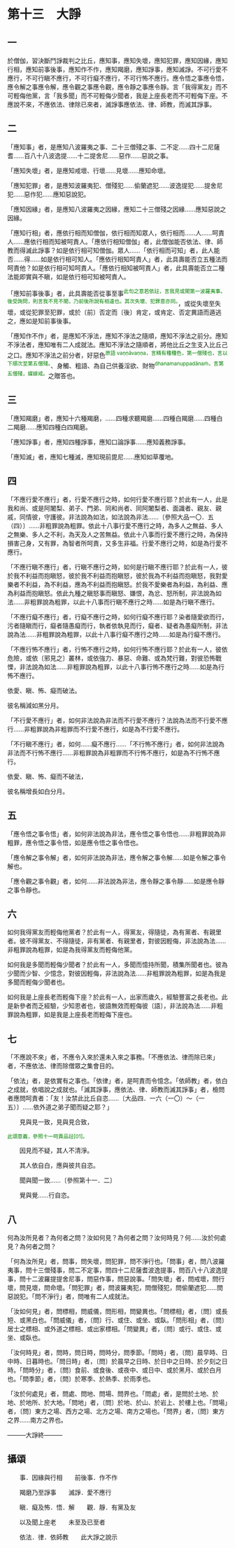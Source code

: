 # 第十三　大諍

## 一

於僧伽，習決斷鬥諍裁判之比丘，應知事，應知失壞，應知犯罪，應知因緣，應知行相，應知前事後事，應知作不作，應知羯磨，應知諍事，應知滅諍。不可行愛不應行，不可行瞋不應行，不可行癡不應行，不可行怖不應行。應令悟之事應令悟，應令解之事應令解，應令觀之事應令觀，應令靜之事應令靜。言「我得黨友」而不可輕侮他黨，言「我多聞」而不可輕侮少聞者，我是上座長老而不可輕侮下座。不應說不來，不應依法、律除已來者，滅諍事應依法、律、師教，而滅其諍事。

## 二

「應知事」者，是應知八波羅夷之事、二十三僧殘之事、二不定……四十二尼薩耆……百八十八波逸提……十二提舍尼……惡作……惡說之事。

「應知失壞」者，是應知戒壞、行壞……見壞……應知命壞。

「應知犯罪」者，是應知波羅夷犯、僧殘犯……偷蘭遮犯……波逸提犯……提舍尼犯……惡作犯……應知惡說犯。

「應知因緣」者，是應知八波羅夷之因緣，應知二十三僧殘之因緣……應知惡說之因緣。

「應知行相」者，應依行相而知僧伽，依行相而知眾人，依行相而……人……呵責人……應依行相而知被呵責人。「應依行相知僧伽」者，此僧伽能否依法、律、師教而得滅此諍事？如是依行相可知僧伽。眾人……「依行相而可知」者，此人能否……得……如是依行相可知人。「應依行相知呵責人」者，此具壽能否立五種法而呵責他？如是依行相可知呵責人。「應依行相知被呵責人」者，此具壽能否立二種法能即實與不瞋，如是依行相可知被呵責人。

「應知前事後事」者，此具壽能否從事至事<sup><font color="green">此句之意若依註，言我見或聞第一波羅夷事。後受詢問，則言我不見不聞，乃前後所說有相違也。其次失壞、犯罪意亦同。</font></sup>，或從失壞至失壞，或從犯罪至犯罪，或於〔前〕否定而〔後〕肯定，或肯定、否定異語而遁逃之，應如是知前事後事。

「應知作不作」者，是應知不淨法，應知不淨法之隨順，應知不淨法之前分。應知不淨法者，應知唯有二人成就法。應知不淨法之隨順者，將他比丘之生支入比丘己之口。應知不淨法之前分者，好惡色<sup><font color="green">原語 vaṇṇāvaṇṇa，言精有種種色，第一僧殘也，言以下順次至第五僧殘。</font></sup>、身觸、粗語、為自己供養淫欲、財物<sup><font color="green">dhanamanuppadānaṁ，言第五僧殘，媒嫁戒。</font></sup>之贈答也。

## 三

「應知羯磨」者，應知十六種羯磨，……四種求聽羯磨……四種白羯磨……四種白二羯磨……應知四種白四羯磨。

「應知諍事」者，應知四種諍事，應知口論諍事……應知義務諍事。

「應知滅」者，應知七種滅，應知現前毘尼……應知如草覆地。

## 四

「不應行愛不應行」者，行愛不應行之時，如何行愛不應行耶？於此有一人，此是我和尚、或是阿闍梨、弟子、門弟、同和尚者、同阿闍梨者、面識者、親友、親戚，同情彼，守護彼。非法說為如法，如法說為非法……〔參照大品一〇．五（四）〕……非粗罪說為粗罪。依此十八事行愛不應行之時，為多人之無益、多人之無樂、多人之不利，為天及人之苦無益。依此十八事而行愛不應行之時，為保持損害己身，又有罪，為智者所呵責，又多生非福。行愛不應行之時，如是為行愛不應行。

「不應行瞋不應行」者，行瞋不應行之時，如何是行瞋不應行耶？於此有一人，彼於我不利益而抱瞋怒，彼於我不利益而抱瞋怒，彼於我為不利益而抱瞋怒，我對愛樂者不利益，為不利益，應為不利益而抱瞋怒。於我不愛樂者為利益，為利益、應為利益而抱瞋怒。依此九種之瞋怒事而瞋怒、嫌恨，為忿、怒所制，非法說為如法……非粗罪說為粗罪，以此十八事而行瞋不應行之時……如是為行瞋不應行。

「不應行癡不應行」者，行癡不應行之時，如何行癡不應行耶？染者隨愛欲而行，污者隨瞋而行，癡者隨愚癡而行，執者依執見而行，癡者、疑者為愚癡所制，非法說為法……非粗罪說為粗罪，以此十八事行癡不應行之時……如是為行癡不應行。

「不應行怖不應行」者，行怖不應行之時，如何行怖不應行耶？於此有一人，彼依危險，或依〔邪見之〕叢林，或依強力、暴惡、命難、或為梵行難，對彼恐怖戰慄，非法說為如法……非粗罪說為粗罪，以此十八事行怖不應行之時……如是為行怖不應行。

依愛、瞋、怖、癡而破法。

彼名稱減如黑分月。

「不行愛不應行」者，如何非法說為非法而不行愛不應行？法說為法而不行愛不應行……非粗罪說為非粗罪而不行愛不應行，如是為不行愛不應行。

「不行瞋不應行」者，如何……癡不應行……「不行怖不應行」者，如何非法說為非法而不行怖不應行……非粗罪說為非粗罪而不行怖不應行，如是為不行怖不應行。

依愛、瞋、怖、癡而不破法，

彼名稱增長如白分月。

## 五

「應令悟之事令悟」者，如何非法說為非法，應令悟之事令悟也……非粗罪說為非粗罪，應令悟之事令悟，如是應令悟之事令悟也。

「應令解之事令解」者，如何非法說為非法，應令解之事令解……如是令解之事令解也。

「應令觀之事令觀」者，如何……非法說為非法，應令靜之事令靜……如是應令靜之事令靜也。

## 六

如何我得黨友而輕侮他黨者？於此有一人，得黨友，得隨徒，為有黨者、有親里者。彼不得黨友、不得隨徒，非有黨者、有親里者，對彼因輕侮，非法說為法……非粗罪說為粗罪，如是為我得黨友而輕侮他黨。

如何我是多聞而輕侮少聞者？於此有一人，多聞而憶持所聞，積集所聞者也。彼為少聞而少智、少憶念，對彼因輕侮，非法說為法……非粗罪說為粗罪，如是為我是多聞而輕侮少聞者也。

如何我是上座長老而輕侮下座？於此有一人，出家而歲久，經驗豐富之長老也。此是新參者而乏經驗，少知恩者也，彼語無效而輕侮彼〔語〕，非法說為法……非粗罪說為粗罪，如是我是上座長老而輕侮下座也。

## 七

「不應說不來」者，不應令入來於還未入來之事務。「不應依法、律而除已來」者，不應依法、律而除僧眾之集會目的。

「依法」者，是依實有之事也。「依律」者，是呵責而令憶念。「依師教」者，依白之成就，依唱說之成就也。「滅其諍事，應依法、律、師教而滅其諍事」者，檢問者應問呵責者：「友！汝禁此比丘自恣……〔大品四．一六（一〇）～（一五）〕……依外道之弟子聞而疑之耶？」

&emsp;&emsp;見與見一致，見與見合致，

<sup><font color="green">此頌意義，參照十一呵責品註[01]。</font></sup>

&emsp;&emsp;因見而不疑，其人不清淨。

&emsp;&emsp;其人依自白，應與彼共自恣。

&emsp;&emsp;聞與聞一致……〔參照第十一．二〕

&emsp;&emsp;覺與覺……行自恣。

## 八

何為汝所見者？為何者之問？汝如何見？為何者之問？汝何時見？何……汝於何處見？為何者之問？

「何為汝所見」者，問事，問失壞，問犯罪，問不淨行也。「問事」者，問八波羅夷事，問十三僧殘事，問二不定事，問四十二尼薩耆波逸提事，問百八十八波逸提事，問十二波羅提提舍尼事，問惡作事，問惡說事。「問失壞」者，問戒壞，問行壞，問見壞，問命壞。「問犯罪」者，問波羅夷犯，問僧殘犯，問偷蘭遮犯……問惡說犯。「問不淨行」者，問唯有二人成就法。

「汝如何見」者，問標相，問威儀，問形相，問變異也。「問標相」者，〔問〕或長短、或黑白也。「問威儀」者，〔問〕行、或住、或坐、或臥。「問形相」者，〔問〕居士之標相、或外道之標相、或出家標相。「問變異」者，〔問〕或行、或住、或坐、或臥也。

「汝何時見」者，問時，問日時，問時分，問季節。「問時」者，〔問〕晨早時、日中時、日暮時也。「問日時」者，〔問〕於晨早之日時、於日中之日時、於夕刻之日時。「問時分」者，〔問〕食前、或食後、或夜中、或日中、或於黑月、或於白月也。「問季節」者，〔問〕於寒季、於熱季、於雨季也。

「汝於何處見」者，問處、問地、問場、問界也。「問處」者，是問於土地、於地、於地所、於大地。「問地」者，〔問〕於地、於山、於岩上、於樓上也。「問場」者，〔問〕東方之場、西方之場、北方之場、南方之場也。「問界」者，〔問〕東方之界……南方之界也。

———大諍終———

## 攝頌

&emsp;&emsp;事．因緣與行相&emsp;&emsp;前後事．作不作

&emsp;&emsp;羯磨乃至諍事&emsp;&emsp;滅諍．愛不應行

&emsp;&emsp;瞋．癡及怖．悟．解&emsp;&emsp;觀．靜．有黨及友

&emsp;&emsp;以及聞上座老&emsp;&emsp;未至及已至者

&emsp;&emsp;依法．律．依師教&emsp;&emsp;此大諍之說示

